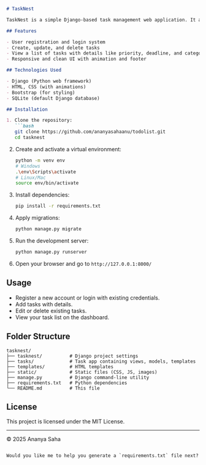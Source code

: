 ````markdown
# TaskNest

TaskNest is a simple Django-based task management web application. It allows users to register, login, create, update, and delete their tasks with priorities, deadlines, and categories.

## Features

- User registration and login system
- Create, update, and delete tasks
- View a list of tasks with details like priority, deadline, and category
- Responsive and clean UI with animation and footer

## Technologies Used

- Django (Python web framework)
- HTML, CSS (with animations)
- Bootstrap (for styling)
- SQLite (default Django database)

## Installation

1. Clone the repository:
   ```bash
   git clone https://github.com/ananyasahaanu/todolist.git
   cd tasknest
````

2. Create and activate a virtual environment:

   ```bash
   python -m venv env
   # Windows
   .\env\Scripts\activate
   # Linux/Mac
   source env/bin/activate
   ```

3. Install dependencies:

   ```bash
   pip install -r requirements.txt
   ```

4. Apply migrations:

   ```bash
   python manage.py migrate
   ```

5. Run the development server:

   ```bash
   python manage.py runserver
   ```

6. Open your browser and go to `http://127.0.0.1:8000/`

## Usage

* Register a new account or login with existing credentials.
* Add tasks with details.
* Edit or delete existing tasks.
* View your task list on the dashboard.

## Folder Structure

```
tasknest/
├── tasknest/          # Django project settings
├── tasks/             # Task app containing views, models, templates
├── templates/         # HTML templates
├── static/            # Static files (CSS, JS, images)
├── manage.py          # Django command-line utility
├── requirements.txt   # Python dependencies
└── README.md          # This file
```

## License

This project is licensed under the MIT License.

---

© 2025 Ananya Saha

```

Would you like me to help you generate a `requirements.txt` file next?
```

